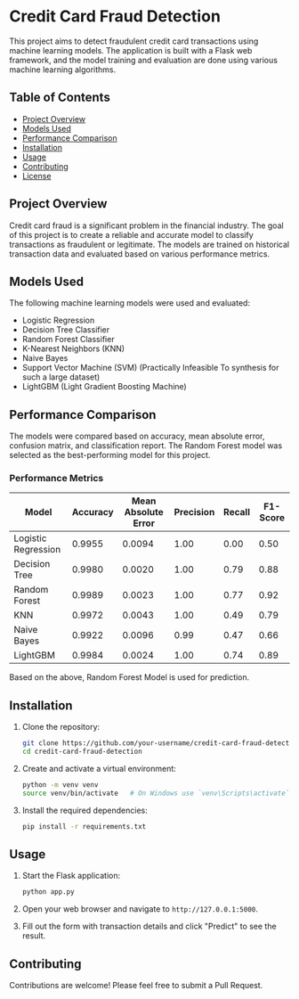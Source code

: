 # Credit Card Fraud Detection

This project aims to detect fraudulent credit card transactions using machine learning models. The application is built with a Flask web framework, and the model training and evaluation are done using various machine learning algorithms.

## Table of Contents

- [Project Overview](#project-overview)
- [Models Used](#models-used)
- [Performance Comparison](#performance-comparison)
- [Installation](#installation)
- [Usage](#usage)
- [Contributing](#contributing)
- [License](#license)

## Project Overview

Credit card fraud is a significant problem in the financial industry. The goal of this project is to create a reliable and accurate model to classify transactions as fraudulent or legitimate. The models are trained on historical transaction data and evaluated based on various performance metrics.

## Models Used

The following machine learning models were used and evaluated:

- Logistic Regression
- Decision Tree Classifier
- Random Forest Classifier
- K-Nearest Neighbors (KNN)
- Naive Bayes
- Support Vector Machine (SVM) (Practically Infeasible To synthesis for such a large dataset)
- LightGBM (Light Gradient Boosting Machine)

## Performance Comparison

The models were compared based on accuracy, mean absolute error, confusion matrix, and classification report. The Random Forest model was selected as the best-performing model for this project.

### Performance Metrics

| Model              | Accuracy | Mean Absolute Error | Precision | Recall | F1-Score |
|--------------------|----------|---------------------|-----------|--------|----------|
| Logistic Regression| 0.9955   | 0.0094              | 1.00      | 0.00   | 0.50     |
| Decision Tree      | 0.9980   | 0.0020              | 1.00      | 0.79   | 0.88     |
| Random Forest      | 0.9989   | 0.0023              | 1.00      | 0.77   | 0.92     |
| KNN                | 0.9972   | 0.0043              | 1.00      | 0.49   | 0.79     |
| Naive Bayes        | 0.9922   | 0.0096              | 0.99      | 0.47   | 0.66     |
| LightGBM           | 0.9984   | 0.0024              | 1.00      | 0.74   | 0.89     |

Based on the above, Random Forest Model is used for prediction.

## Installation

1. Clone the repository:
   ```bash
   git clone https://github.com/your-username/credit-card-fraud-detection.git
   cd credit-card-fraud-detection
   ```

2. Create and activate a virtual environment:
   ```bash
   python -m venv venv
   source venv/bin/activate   # On Windows use `venv\Scripts\activate`
   ```

3. Install the required dependencies:
   ```bash
   pip install -r requirements.txt
   ```

## Usage

1. Start the Flask application:
   ```bash
   python app.py
   ```

2. Open your web browser and navigate to `http://127.0.0.1:5000`.

3. Fill out the form with transaction details and click "Predict" to see the result.

## Contributing

Contributions are welcome! Please feel free to submit a Pull Request.